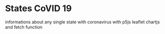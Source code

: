 # States CoVID 19
 informations about any single state with coronavirus
 with p5js leaflet chartjs and fetch function
